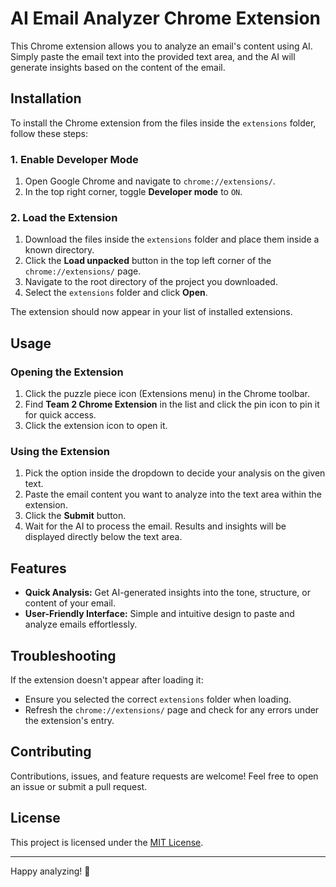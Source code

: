 
# AI Email Analyzer Chrome Extension

This Chrome extension allows you to analyze an email's content using AI. Simply paste the email text into the provided text area, and the AI will generate insights based on the content of the email.

## Installation

To install the Chrome extension from the files inside the `extensions` folder, follow these steps:

### 1. Enable Developer Mode
1. Open Google Chrome and navigate to `chrome://extensions/`.
2. In the top right corner, toggle **Developer mode** to `ON`.

### 2. Load the Extension
1. Download the files inside the `extensions` folder and place them inside a known directory.
2. Click the **Load unpacked** button in the top left corner of the `chrome://extensions/` page.
4. Navigate to the root directory of the project you downloaded.
5. Select the `extensions` folder and click **Open**.

The extension should now appear in your list of installed extensions.

## Usage

### Opening the Extension
1. Click the puzzle piece icon (Extensions menu) in the Chrome toolbar.
2. Find **Team 2 Chrome Extension** in the list and click the pin icon to pin it for quick access.
3. Click the extension icon to open it.

### Using the Extension
1. Pick the option inside the dropdown to decide your analysis on the given text.
2. Paste the email content you want to analyze into the text area within the extension.
3. Click the **Submit** button.
4. Wait for the AI to process the email. Results and insights will be displayed directly below the text area.

## Features
- **Quick Analysis:** Get AI-generated insights into the tone, structure, or content of your email.
- **User-Friendly Interface:** Simple and intuitive design to paste and analyze emails effortlessly.

## Troubleshooting
If the extension doesn't appear after loading it:
- Ensure you selected the correct `extensions` folder when loading.
- Refresh the `chrome://extensions/` page and check for any errors under the extension's entry.

## Contributing
Contributions, issues, and feature requests are welcome! Feel free to open an issue or submit a pull request.

## License
This project is licensed under the [MIT License](LICENSE).

---

Happy analyzing! 🚀
